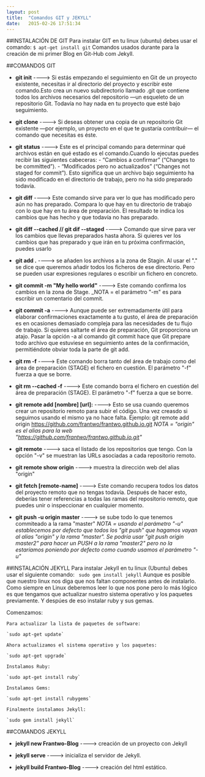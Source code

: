 ```yaml
---
layout: post
title:  "Comandos GIT y JEKYLL"
date:   2015-02-26 17:51:34
---
```


##INSTALACIÓN DE GIT
Para instalar GIT en tu linux (ubuntu) debes usar el comando: `$ apt-get install git`
Comandos usados durante para la creación de mi primer Blog en Git-Hub com Jekyll.

##COMANDOS GIT

* __git init__
    ----> Si estás empezando el seguimiento en Git de un proyecto existente, necesitas ir al directorio del proyecto y escribir este comando.Esto crea un nuevo subdirectorio llamado .git que contiene todos los archivos necesarios del repositorio —un esqueleto de un repositorio Git. Todavía no hay nada en tu proyecto que esté bajo seguimiento.

* __git clone__
    ----> Si deseas obtener una copia de un repositorio Git existente —por ejemplo, un proyecto en el que te gustaría contribuir— el comando que necesitas es éste.

* __git status__
    ----> Este es el principal comando para determinar qué archivos están en qué estado es el comando.Cuando lo ejecutas puedes recibir las siguientes cabeceras:
        - “Cambios a confirmar” (“Changes to be committed”).
        - “Modificados pero no actualizados” (“Changes not staged for commit”). Esto significa que un archivo bajo seguimiento ha sido modificado en el directorio de trabajo, pero no ha sido preparado todavía.

* __git diff__
    ----> Este comando sirve para ver lo que has modificado pero aún no has preparado. Compara lo que hay en tu directorio de trabajo con lo que hay en tu área de preparación. El resultado te indica los cambios que has hecho y que todavía no has preparado.

* __git diff --cached // git dif --staged__
    ----> Comando que sirve para ver los cambios que llevas preparados hasta ahora. Si quieres ver los cambios que has preparado y que irán en tu próxima confirmación, puedes usarlo 

* __git add .__
    ----> se añaden los archivos a la zona de Stagin. Al usar el "." se dice que queremos añadir todos los ficheros de ese directorio. Pero se pueden usar expresiones regulares o escribir un fichero en concreto.

* __git commit -m "My hello world"__
    ----> Este comando confirma los cambios en la zona de Stage.
    _NOTA = el parámetro "-m" es para escribir un comentario del commit.

* __git commit -a__
    ----> Aunque puede ser extremadamente útil para elaborar confirmaciones exactamente a tu gusto, el área de preparación es en ocasiones demasiado compleja para las necesidades de tu flujo de trabajo. Si quieres saltarte el área de preparación, Git proporciona un atajo. Pasar la opción -a al comando git commit hace que Git prepare todo archivo que estuviese en seguimiento antes de la confirmación, permitiéndote obviar toda la parte de git add.

* __git rm -f__
    ----> Este comando borra tanto del área de trabajo como del área de preparación (STAGE) el fichero en cuestión. El parámetro "-f" fuerza a que se borre.

* __git rm --cached -f__
    ----> Este comando borra el fichero en cuestión del área de preparación (STAGE). El parámetro "-f" fuerza a que se borre.

* __git remote add [nombre] [url]:__
    ----> Esto se usa cuando queremos crear un repositorio remoto para subir el código. Una vez creasdo si seguimos usando el mismo ya no hace falta.
    Ejemplo: git remote add origin https://github.com/frantwo/frantwo.github.io.git
    _NOTA = "origin" es el alias para la web "https://github.com/frantwo/frantwo.github.io.git"_

* __git remote__
    ----> saca el listado de los repositorios que tengo. Con la opción "-v" se muestran las URLs asociadas a cada repositorio remoto.

* __git remote show origin__
    ----> muestra la dirección web del alias "origin"

* __git fetch [remote-name]__
    ----> Este comando recupera todos los datos del proyecto remoto que no tengas todavía. Después de hacer esto, deberías tener referencias a todas las ramas del repositorio remoto, que puedes unir o inspeccionar en cualquier momento.

* __git push -u origin master__
    ----> se sube todo lo que tenemos commiteado a la rama "master"
    _NOTA = usando el parámetro "-u" establecemos por defecto que todos los "git push" que hagamos vayan al alias "origin" y la rama "master". Se podría usar "git push origin master2" para hacer un PUSH a la rama "master2" pero no la estaríamos poniendo por defecto como cuando usamos el parámetro "-u"_


##INSTALACIÓN JEKYLL
Para instalar Jekyll en tu linux (Ubuntu) debes usar el siguiente comando: ` sudo gem install jekyll`
Aunque es posible que nuestro linux nos diga que nos faltan componentes antes de instalarlo. Como siempre en Linux deberemos leer lo que nos pone pero lo más lógico es que tengamos que actualizar nuestro sistema operativo y los paquetes previamente. Y despúes de eso instalar ruby y sus gemas.

Comenzamos:

    Para actualizar la lista de paquetes de software:

    `sudo apt-get update`

    Ahora actualizamos el sistema operativo y los paquetes:

    `sudo apt-get upgrade`

    Instalamos Ruby:

    `sudo apt-get install ruby`

    Instalamos Gems:

    `sudo apt-get install rubygems`

    Finalmente instalamos Jekyll:

    `sudo gem install jekyll`

##COMANDOS JEKYLL

* __jekyll new Frantwo-Blog__
  	----> creación de un proyecto con Jekyll

* __jekyll serve__
  	----> inicializa el servidor de Jekyll.

* __jekyll build Frantwo-Blog__
  	----> creación del html estático.


